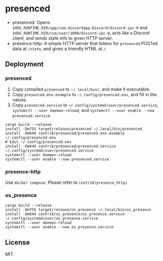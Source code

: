 # presenced

- presenced: Opens `$XDG_RUNTIME_DIR/app/com.discordapp.Discord/discord-ipc-0` and `$XDG_RUNTIME_DIR/run/user/1000/discord-ipc-0`, acts like a Discord client, and sends state info to given HTTP server.
- presence-http: A simple HTTP server that listens for `presenced` POSTed data at `/state`, and gives a friendly HTML at `/`.

## Deployment

### presenced

1. Copy compiled `presenced` to `~/.local/bin/`, and make it executable.
2. Copy `presenced.env.example` to `~/.config/presenced.env`, and fill in the values.
3. Copy `presenced.service` to `~/.config/systemd/user/presenced.service`, `systemctl --user daemon-reload`, and `systemctl --user enable --now presenced.service`.

```shell
cargo build --release
install -Dm755 target/release/presenced ~/.local/bin/presenced
install -Dm644 contrib/presenced/presenced.env.example ~/.config/presenced.env
# Edit ~/.config/presenced.env
install -Dm644 contrib/presenced/presenced.service ~/.config/systemd/user/presenced.service
systemctl --user daemon-reload
systemctl --user enable --now presenced.service
```

### presence-http

Use `docker compose`. Please refer to `contrib/presence_http/`.

### os_presence

```shell
cargo build --release
install -Dm755 target/release/os_presence ~/.local/bin/os_presence
install -Dm644 contrib/os_presence/os_presence.service ~/.config/systemd/user/os_presence.service
systemctl --user daemon-reload
systemctl --user enable --now os_presence.service
```

## License

MIT.

